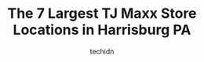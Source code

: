 ---
layout: ampstory
image: https://i0.wp.com/www.depkes.org/wp-content/uploads/2023/06/tj-maxx-0-in-harrisburg-pa-1685967290.jpeg?resize=640,853
author: techidn
featured: false
description: Discover the impressive array of TJ Maxx options in Harrisburg PA, where you can find 7 of the largest TJ Maxx establishments in the area. From renowned classics to hidden gems, Harrisburg P
title: The 7 Largest TJ Maxx Store Locations in Harrisburg PA
cover:
   title: The 7 Largest TJ Maxx Store Locations in Harrisburg PA
   subtitle: Rickpate
   background: https://www.depkes.org/wp-content/uploads/2023/06/tj-maxx-0-in-harrisburg-pa-1685967290.jpeg

pages: 
 - layout: thirds
   top: <h1>#1 T.J. Maxx</h1>
   bottom: "<p>Love TJ Max but who doesnt!!  Quality name brand clothes at a discount. Something for everyone. If you see it n love it buy it immediately bc odds are tomorrow it will be</p>"
   background: https://www.depkes.org/wp-content/uploads/2023/06/tj-maxx-1-in-harrisburg-pa-1685967291.jpeg
   backgroundblur: true
 - layout: thirds
   top: <h1>#2 T.J. Maxx</h1>
   bottom: "<p>99 Gateway Dr, Mechanicsburg, PA 17055, United States</p>"
   background: https://www.depkes.org/wp-content/uploads/2023/06/tj-maxx-2-in-harrisburg-pa-1685967291.jpeg
   cta:
      link: https://www.depkes.org/blog/the-7-largest-tj-maxx-store-locations-in-harrisburg-pa/
      text: The 7 Largest TJ Maxx Store Locations in Harrisburg PA
 - layout: thirds
   top: <h1>#3 T.J. Maxx</h1>
   bottom: "<p>1235 Carlisle Rd, York, PA 17404, United States</p>"
   background: https://www.depkes.org/wp-content/uploads/2023/06/tj-maxx-3-in-harrisburg-pa-1685967292.jpeg
   cta:
      link: https://www.depkes.org/blog/the-7-largest-tj-maxx-store-locations-in-harrisburg-pa/
      text: The 7 Largest TJ Maxx Store Locations in Harrisburg PA
 - layout: thirds
   top: <h1>#4 Marshalls</h1>
   bottom: "<p>5090 Jonestown Rd, Harrisburg, PA 17112, United States</p>"
   background: https://images.unsplash.com/photo-1533998839656-76f5e4b2bccb?ixlib=rb-4.0.3&ixid=MnwxMjA3fDB8MHxwaG90by1wYWdlfHx8fGVufDB8fHx8&auto=format&fit=crop&w=640&h=853&q=80
   cta:
      link: https://www.depkes.org/blog/the-7-largest-tj-maxx-store-locations-in-harrisburg-pa/
      text: The 7 Largest TJ Maxx Store Locations in Harrisburg PA
 - layout: thirds
   top: <h1>#5 T.J. Maxx</h1>
   bottom: "<p>100 Noble Blvd, Carlisle, PA 17013, United States</p>"
   background: https://images.unsplash.com/photo-1518640467707-6811f4a6ab73?ixlib=rb-4.0.3&ixid=MnwxMjA3fDB8MHxwaG90by1wYWdlfHx8fGVufDB8fHx8&auto=format&fit=crop&w=640&h=853&q=80
   cta:
      link: https://www.depkes.org/blog/the-7-largest-tj-maxx-store-locations-in-harrisburg-pa/
      text: The 7 Largest TJ Maxx Store Locations in Harrisburg PA
 - layout: thirds
   top: <h1>#6 T.J. Maxx</h1>
   bottom: "<p>1170 Mae St, Hummelstown, PA 17036, United States</p>"
   background: https://images.unsplash.com/photo-1489648022186-8f49310909a0?ixlib=rb-4.0.3&ixid=MnwxMjA3fDB8MHxwaG90by1wYWdlfHx8fGVufDB8fHx8&auto=format&fit=crop&w=640&h=853&q=80
   cta:
      link: https://www.depkes.org/blog/the-7-largest-tj-maxx-store-locations-in-harrisburg-pa/
      text: The 7 Largest TJ Maxx Store Locations in Harrisburg PA

 - layout: thirds
   middle: Continue reading...
   background: https://images.unsplash.com/photo-1609083590460-7b8cc0ca65f8?ixlib=rb-4.0.3&ixid=MnwxMjA3fDB8MHxwaG90by1wYWdlfHx8fGVufDB8fHx8&auto=format&fit=crop&w=640&h=853&q=80
   cta:
      link: https://www.depkes.org/blog/the-7-largest-tj-maxx-store-locations-in-harrisburg-pa/
      text: The 7 Largest TJ Maxx Store Locations in Harrisburg PA
      
---